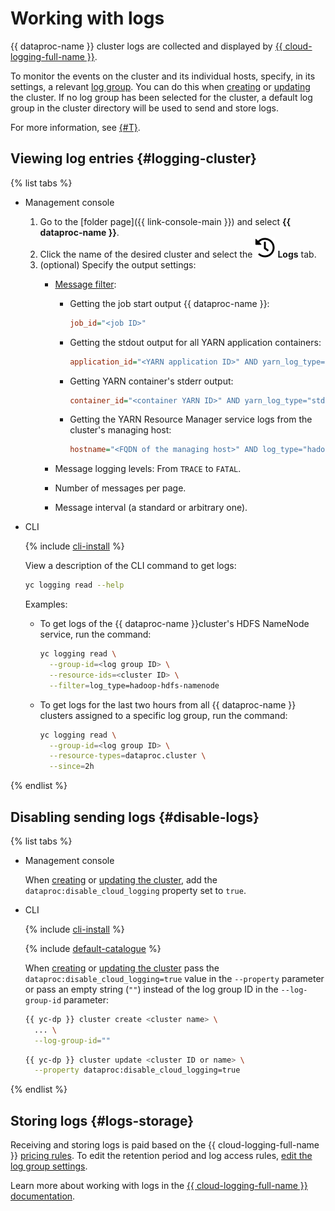 # Working with logs

{{ dataproc-name }} cluster logs are collected and displayed by [{{ cloud-logging-full-name }}](../../logging).

To monitor the events on the cluster and its individual hosts, specify, in its settings, a relevant [log group](../../logging/concepts/log-group.md). You can do this when [creating](cluster-create.md) or [updating](cluster-update.md) the cluster. If no log group has been selected for the cluster, a default log group in the cluster directory will be used to send and store logs.

For more information, see [{#T}](../concepts/logs.md).

## Viewing log entries {#logging-cluster}

{% list tabs %}

- Management console

   1. Go to the [folder page]({{ link-console-main }}) and select **{{ dataproc-name }}**.
   2. Click the name of the desired cluster and select the ![image](../../_assets/logs.svg) **Logs** tab.
   3. (optional) Specify the output settings:
      * [Message filter](../concepts/logs.md):
         * Getting the job start output {{ dataproc-name }}:

            ```ini
            job_id="<job ID>"
            ```

         * Getting the stdout output for all YARN application containers:

            ```ini
            application_id="<YARN application ID>" AND yarn_log_type="stdout"
            ```

         * Getting YARN container's stderr output:

            ```ini
            container_id="<container YARN ID>" AND yarn_log_type="stderr"
            ```

         * Getting the YARN Resource Manager service logs from the cluster's managing host:

            ```ini
            hostname="<FQDN of the managing host>" AND log_type="hadoop-yarn-resourcemanager"
            ```

      * Message logging levels: From `TRACE` to `FATAL`.
      * Number of messages per page.
      * Message interval (a standard or arbitrary one).

- CLI

   {% include [cli-install](../../_includes/cli-install.md) %}

   View a description of the CLI command to get logs:

   ```bash
   yc logging read --help
   ```

   Examples:

   * To get logs of the {{ dataproc-name }}cluster's HDFS NameNode service, run the command:

      ```bash
      yc logging read \
        --group-id=<log group ID> \
        --resource-ids=<cluster ID> \
        --filter=log_type=hadoop-hdfs-namenode
      ```

   * To get logs for the last two hours from all {{ dataproc-name }} clusters assigned to a specific log group, run the command:

      ```bash
      yc logging read \
        --group-id=<log group ID> \
        --resource-types=dataproc.cluster \
        --since=2h
      ```

{% endlist %}

## Disabling sending logs {#disable-logs}

{% list tabs %}

* Management console

   When [creating](cluster-create.md) or [updating the cluster](cluster-update.md), add the `dataproc:disable_cloud_logging` property set to `true`.

* CLI

   {% include [cli-install](../../_includes/cli-install.md) %}

   {% include [default-catalogue](../../_includes/default-catalogue.md) %}

   When [creating](cluster-create.md) or [updating the cluster](cluster-update.md) pass the `dataproc:disable_cloud_logging=true` value in the `--property` parameter or pass an empty string (`""`) instead of the log group ID in the `--log-group-id` parameter:

   ```bash
   {{ yc-dp }} cluster create <cluster name> \
     ... \
     --log-group-id=""
   ```

   ```bash
   {{ yc-dp }} cluster update <cluster ID or name> \
     --property dataproc:disable_cloud_logging=true
   ```

{% endlist %}

## Storing logs {#logs-storage}

Receiving and storing logs is paid based on the {{ cloud-logging-full-name }} [pricing rules](../../logging/pricing.md). To edit the retention period and log access rules, [edit the log group settings](../../logging/operations/retention-period.md).

Learn more about working with logs in the [{{ cloud-logging-full-name }} documentation](../../logging/operations/index.md).
